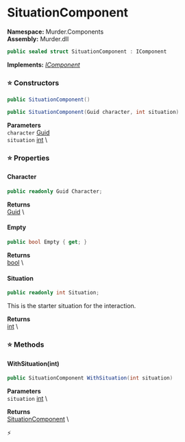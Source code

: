 # SituationComponent

**Namespace:** Murder.Components \
**Assembly:** Murder.dll

```csharp
public sealed struct SituationComponent : IComponent
```

**Implements:** _[IComponent](../../Bang/Components/IComponent.html)_

### ⭐ Constructors
```csharp
public SituationComponent()
```

```csharp
public SituationComponent(Guid character, int situation)
```

**Parameters** \
`character` [Guid](https://learn.microsoft.com/en-us/dotnet/api/System.Guid?view=net-7.0) \
`situation` [int](https://learn.microsoft.com/en-us/dotnet/api/System.Int32?view=net-7.0) \

### ⭐ Properties
#### Character
```csharp
public readonly Guid Character;
```

**Returns** \
[Guid](https://learn.microsoft.com/en-us/dotnet/api/System.Guid?view=net-7.0) \
#### Empty
```csharp
public bool Empty { get; }
```

**Returns** \
[bool](https://learn.microsoft.com/en-us/dotnet/api/System.Boolean?view=net-7.0) \
#### Situation
```csharp
public readonly int Situation;
```

This is the starter situation for the interaction.

**Returns** \
[int](https://learn.microsoft.com/en-us/dotnet/api/System.Int32?view=net-7.0) \
### ⭐ Methods
#### WithSituation(int)
```csharp
public SituationComponent WithSituation(int situation)
```

**Parameters** \
`situation` [int](https://learn.microsoft.com/en-us/dotnet/api/System.Int32?view=net-7.0) \

**Returns** \
[SituationComponent](../../Murder/Components/SituationComponent.html) \



⚡